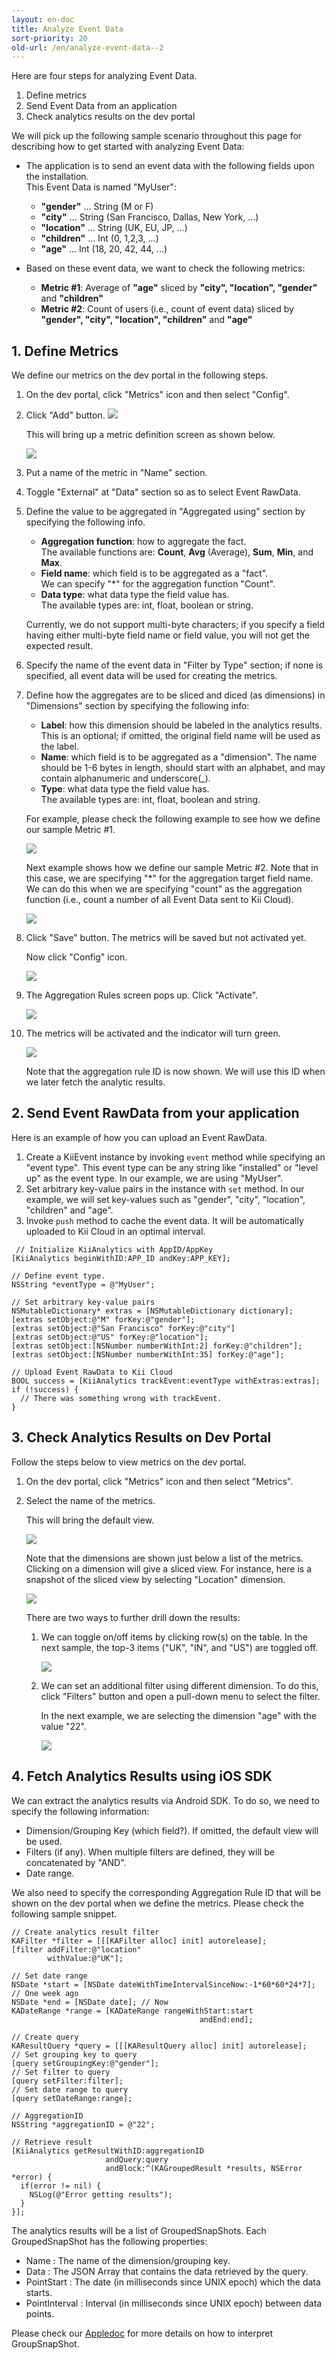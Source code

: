 ```yaml
---
layout: en-doc
title: Analyze Event Data
sort-priority: 20
old-url: /en/analyze-event-data--2
---
```

Here are four steps for analyzing Event Data.

1. Define metrics
1. Send Event Data from an application
1. Check analytics results on the dev portal

We will pick up the following sample scenario throughout this page for
describing how to get started with analyzing Event Data:

* The application is to send an event data with the following fields upon the
  installation.  
  This Event Data is named "MyUser":
    * **"gender"** ... String (M or F)
    * **"city"** ... String (San Francisco, Dallas, New York, ...)
    * **"location"** ... String (UK, EU, JP, ...)
    * **"children"** ... Int (0, 1,2,3, ...)
    * **"age"** ... Int (18, 20, 42, 44, ...)

* Based on these event data, we want to check the following metrics:
    * **Metric #1**: Average of **"age"** sliced by **"city", "location",
      "gender"** and **"children"**
    * **Metric #2**: Count of users (i.e., count of event data) sliced by
      **"gender", "city", "location", "children"** and **"age"**

## 1. Define Metrics

We define our metrics on the dev portal in the following steps.

1. On the dev portal, click "Metrics" icon and then select "Config".
1. Click "Add" button.
    ![](01.png)

    This will bring up a metric definition screen as shown below.

    ![](02.png)
1. Put a name of the metric in "Name" section.
1. Toggle "External" at "Data" section so as to select Event RawData.
1. Define the value to be aggregated in "Aggregated using" section by
   specifying the following info.
    * **Aggregation function**: how to aggregate the fact.  
        The available functions are: **Count**, **Avg** (Average), **Sum**,
        **Min**, and **Max**.
    * **Field name**: which field is to be aggregated as a "fact".  
        We can specify "*" for the aggregation function "Count".
    * **Data type**: what data type the field value has.  
        The available types are: int, float, boolean or string.

    <p class="note">Currently, we do not support multi-byte characters; if you specify a field having either multi-byte field name or field value, you will not get the expected result.</p>

1. Specify the name of the event data in "Filter by Type" section; if none is
   specified, all event data will be used for creating the metrics.
1. Define how the aggregates are to be sliced and diced (as dimensions) in
   "Dimensions" section by specifying the following info:
    * **Label**: how this dimension should be labeled in the analytics results.
      This is an optional; if omitted, the original field name will be used as
      the label.
    * **Name**: which field is to be aggregated as a "dimension".  The name
      should be 1-6 bytes in length, should start with an alphabet, and may
      contain alphanumeric and underscore(\_).
    * **Type**: what data type the field value has.  
        The available types are: int, float, boolean and string.

    For example, please check the following example to see how we define our
    sample Metric #1.

    ![](03.png)

    Next example shows how we define our sample Metric #2. Note that in this
    case, we are specifying "*" for the aggregation target field name.  We can
    do this when we are specifying "count" as the aggregation function (i.e.,
    count a number of all Event Data sent to Kii Cloud).

    ![](04.png)

1. Click "Save" button.  The metrics will be saved but not activated yet.

    Now click "Config" icon.

    ![](05.png)

1. The Aggregation Rules screen pops up.  Click "Activate".

    ![](06.png)

1. The metrics will be activated and the indicator will turn green.

    ![](07.png)

    Note that the aggregation rule ID is now shown. We will use this ID when we
    later fetch the analytic results.


## 2. Send Event RawData from your application

Here is an example of how you can upload an Event RawData.

1. Create a KiiEvent instance by invoking `event` method while specifying an
   "event type". This event type can be any string like "installed" or "level
   up" as the event type.  In our example, we are using "MyUser".
1. Set arbitrary key-value pairs in the instance with `set` method. In our
   example, we will set key-values such as "gender", "city", "location",
   "children" and "age".
1. Invoke `push` method to cache the event data. It will be automatically
   uploaded to Kii Cloud in an optimal interval.

```objc
 // Initialize KiiAnalytics with AppID/AppKey
[KiiAnalytics beginWithID:APP_ID andKey:APP_KEY];

// Define event type.
NSString *eventType = @"MyUser";

// Set arbitrary key-value pairs
NSMutableDictionary* extras = [NSMutableDictionary dictionary];
[extras setObject:@"M" forKey:@"gender"];
[extras setObject:@"San Francisco" forKey:@"city"]
[extras setObject:@"US" forKey:@"location"];
[extras setObject:[NSNumber numberWithInt:2] forKey:@"children"];
[extras setObject:[NSNumber numberWithInt:35] forKey:@"age"];

// Upload Event RawData to Kii Cloud
BOOL success = [KiiAnalytics trackEvent:eventType withExtras:extras];
if (!success) {
  // There was something wrong with trackEvent.
}
```


## 3. Check Analytics Results on Dev Portal

Follow the steps below to view metrics on the dev portal.

1. On the dev portal, click "Metrics" icon and then select "Metrics".
1. Select the name of the metrics.

    This will bring the default view.

    ![](08.png)

    Note that the dimensions are shown just below a list of the metrics.  
    Clicking on a dimension will give a sliced view.  For instance, here is a
    snapshot of the sliced view by selecting "Location" dimension.

    ![](09.png)

    There are two ways to further drill down the results:

    1. We can toggle on/off items by clicking row(s) on the table. In the next
       sample, the top-3 items ("UK", "IN", and "US") are toggled off.
       
        ![](10.png)

    1. We can set an additional filter using different dimension. To do this,
       click "Filters" button and open a pull-down menu to select the filter.
    
        In the next example, we are selecting the dimension "age" with the
        value "22".

        ![](11.png)

## 4. Fetch Analytics Results using iOS SDK

We can extract the analytics results via Android SDK.  To do so, we need to specify the following information:

* Dimension/Grouping Key (which field?).  If omitted, the default view will be used.
* Filters (if any).  When multiple filters are defined, they will be concatenated by "AND".
* Date range.

We also need to specify the corresponding Aggregation Rule ID that will be shown on the dev portal when we define the metrics.  Please check the following sample snippet.

```obj-c
// Create analytics result filter
KAFilter *filter = [[[KAFilter alloc] init] autorelease];
[filter addFilter:@"location" 
        withValue:@"UK"];

// Set date range
NSDate *start = [NSDate dateWithTimeIntervalSinceNow:-1*60*60*24*7]; // One week ago
NSDate *end = [NSDate date]; // Now
KADateRange *range = [KADateRange rangeWithStart:start
                                          andEnd:end];

// Create query
KAResultQuery *query = [[[KAResultQuery alloc] init] autorelease];
// Set grouping key to query
[query setGroupingKey:@"gender"];
// Set filter to query
[query setFilter:filter];
// Set date range to query
[query setDateRange:range];

// AggregationID
NSString *aggregationID = @"22";

// Retrieve result
[KiiAnalytics getResultWithID:aggregationID
                     andQuery:query
                     andBlock:^(KAGroupedResult *results, NSError *error) {
  if(error != nil) {
    NSLog(@"Error getting results");
  }
}];
```

The analytics results will be a list of GroupedSnapShots.  Each GroupedSnapShot has the following properties:

* Name : The name of the dimension/grouping key.
* Data : The JSON Array that contains the data retrieved by the query.
* PointStart : The date (in milliseconds since UNIX epoch) which the data starts.
* PointInterval : Interval (in milliseconds since UNIX epoch) between data points.

Please check our [Appledoc](http://static.kii.com/devportal/docs/ios_analytics/Classes/KAGroupedSnapShot.html) for more details on how to interpret GroupSnapShot.